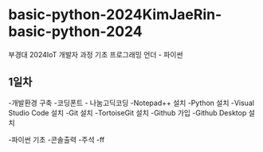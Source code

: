 # basic-python-2024KimJaeRin-basic-python-2024
부경대 2024IoT 개발자 과정 기초 프로그래밍 언더 - 파이썬


## 1일차
-개발환경 구축
  -코딩폰트 - 나눔고딕코딩
  -Notepad++ 설치
  -Python 설치
  -Visual Studio Code 설치
  -Git 설치
    -TortoiseGit 설치
    -Github 가입
    -Github Desktop 설치
    
-파이썬 기초
  -콘솔출력
  -주석
  -ff
